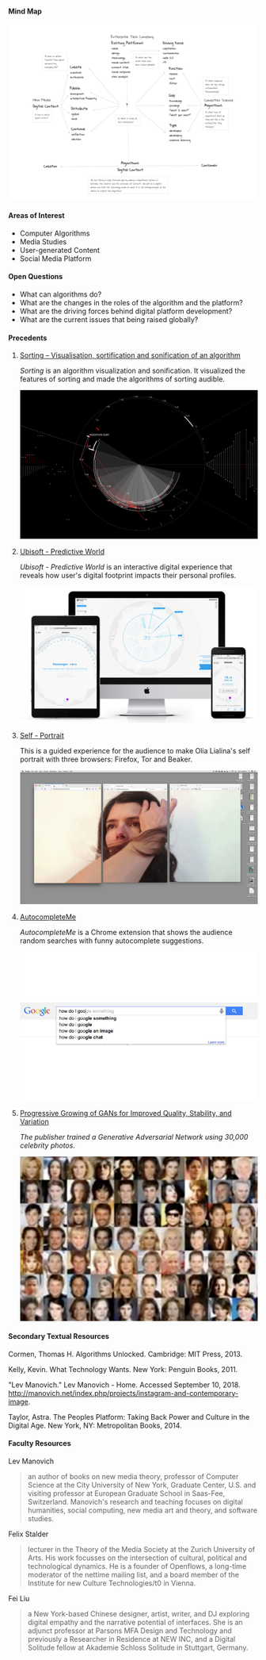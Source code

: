 #### Mind Map
![alt text](Assets/map.png)
#### Areas of Interest
* Computer Algorithms
* Media Studies
* User-generated Content
* Social Media Platform
#### Open Questions
* What can algorithms do?
* What are the changes in the roles of the algorithm and the platform?
* What are the driving forces behind digital platform development?
* What are the current issues that being raised globally?
#### Precedents
1. [Sorting – Visualisation, sortification and sonification of an algorithm](http://www.creativeapplications.net/processing/sorting-visualisation-sortification-and-sonification-of-an-algorithm/)

    *Sorting* is an algorithm visualization and sonification. It visualized the features of sorting and made the algorithms of sorting audible. 

    ![alt text](Assets/SORTING-01.png "Sorting")

2. [Ubisoft - Predictive World](https://www.stinkstudios.com/work/ubisoft-predictive-world)

    *Ubisoft - Predictive World* is an interactive digital experience that reveals how user's digital footprint impacts their personal profiles.

    ![alt text](Assets/Insitu_1400x800_copie.jpg "Predictive World")

3. [Self - Portrait](http://olia.lialina.work/)

    This is a guided experience for the audience to make Olia Lialina's self portrait with three browsers: Firefox, Tor and Beaker.

    ![alt text](Assets/self-portrait.jpg "Self Portrait")

4. [AutocompleteMe](https://chrome.google.com/webstore/detail/autocompleteme/eogcdcehlimjeoppmelejmniabchmfgl)

    *AutocompleteMe* is a Chrome extension that shows the audience random searches with funny autocomplete suggestions.

    ![alt text](Assets/unnamed.png "AutocompleteMe")

5. [Progressive Growing of GANs for Improved Quality, Stability, and Variation](https://www.youtube.com/watch?v=G06dEcZ-QTg)

    *The publisher trained a Generative Adversarial Network using 30,000 celebrity photos.*

    ![alt text](Assets/screenshot.png "Faces")

#### Secondary Textual Resources
Cormen, Thomas H. Algorithms Unlocked. Cambridge: MIT Press, 2013.

Kelly, Kevin. What Technology Wants. New York: Penguin Books, 2011.

"Lev Manovich." Lev Manovich - Home. Accessed September 10, 2018. http://manovich.net/index.php/projects/instagram-and-contemporary-image.

Taylor, Astra. The Peoples Platform: Taking Back Power and Culture in the Digital Age. New York, NY: Metropolitan Books, 2014.

#### Faculty Resources
Lev Manovich
> an author of books on new media theory, professor of Computer Science at the City University of New York, Graduate Center, U.S. and visiting professor at European Graduate School in Saas-Fee, Switzerland. Manovich's research and teaching focuses on digital humanities, social computing, new media art and theory, and software studies.

Felix Stalder 
> lecturer in the Theory of the Media Society at the Zurich University of Arts. His work focusses on the intersection of cultural, political and technological dynamics. He is a founder of Openflows, a long-time moderator of the nettime mailing list, and a board member of the Institute for new Culture Technologies/t0 in Vienna.

Fei Liu
> a New York-based Chinese designer, artist, writer, and DJ exploring digital empathy and the narrative potential of interfaces. She is an adjunct professor at Parsons MFA Design and Technology and previously a Researcher in Residence at NEW INC, and a Digital Solitude fellow at Akademie Schloss Solitude in Stuttgart, Germany.